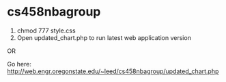 # cs458nbagroup


1. chmod 777 style.css
2. Open updated_chart.php to run latest web application version

OR

Go here: http://web.engr.oregonstate.edu/~leed/cs458nbagroup/updated_chart.php
